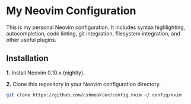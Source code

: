 # **My Neovim Configuration**

This is my personal Neovim configuration. It includes syntax highlighting, autocompletion, code linting, git integration, filesystem integration, and other useful plugins.

## **Installation**

**1.** Install Neovim 0.10.x (nightly).

**2.** Clone this repository in your Neovim configuration directory.
```bash
git clone https://github.com/cshmookler/config.nvim ~/.config/nvim
```

